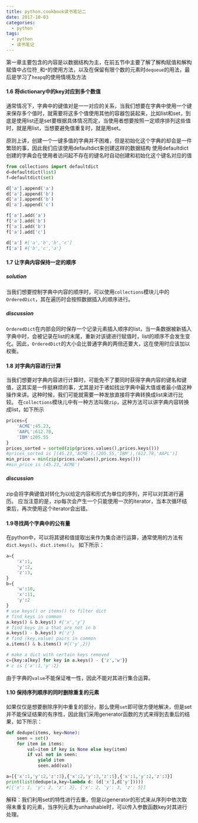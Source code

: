 ```yaml
---
title: python.cookbook读书笔记二
date: 2017-10-03
categories: 
  - python
tags: 
  - python
  - 读书笔记
---
```


第一章主要包含的内容是以数据结构为主，在前五节中主要了解了解构赋值和解构赋值中占位符`_`和`*`的使用方法，以及在保留有限个数的元素时`dequeue`的用法，最后是学习了`heapq`的使用情境及方法

<!--more-->

#### 1.6 将dictionary中的key对应到多个数值
通常情况下，字典中的键值对是一一对应的关系，当我们想要在字典中使用一个键来保存多个值时，就需要将这多个值使用其他的容器包装起来，比如list和set，到底是使用list还是set要根据具体情况而定，当使用者想要按照一定顺序排列这些值时，就是用list，当想要避免值重复时，就是用set。

原则上讲，创建一个一键多值的字典并不困难，但是初始化这个字典的却会是一件繁琐的事，因此我们应该使用defaultdict来创建这样的数据结构
使用defaultdict创建的字典会在使用者访问起不存在的键名时自动创建和初始化这个键名对应的值
```python
from collections import defaultdict
d=defaultdict(list)
f=defaultdict(set)

d['a'].append('a')
d['a'].append('b')
d['a'].append('b')
d['a'].append('c')

f['a'].add('a')
f['a'].add('b')
f['a'].add('b')
f['a'].add['c']

d['a'] #['a','b','b','c']
f['a'] #{'b','c','a'}
```
#### 1.7 让字典内容保持一定的顺序
##### solution
当我们想要控制字典中内容的顺序时，可以使用`collections`模块儿中的`OrderedDict`，其在遍历时会按照数据插入的顺序进行。
##### discussion
`OrderedDict`在内部会同时保存一个记录元素插入顺序的list，当一条数据被新插入字典中时，会被记录在list的末尾，重新对该键进行赋值时，list的顺序不会发生变化。因此，`OrderedDict`的大小会比普通字典的两倍还要大，这在使用时应该加以权衡。

#### 1.8 对字典内容进行计算
当我们想要对字典内容进行计算时，可能免不了要同时获得字典内容的键名和键值，这其实是一件挺麻烦的事，尤其是对于诸如找出字典中最大值或者最小值这种操作来讲。这种时候，我们可能就需要一种发放直接将字典转换成list来进行比较。
在`collections`模块儿中有一种方法叫做`zip`，这种方法可以讲字典内容转换成list，如下所示
```python
prices={
	'ACME':45.23,
	'AAPL':612.78,
	'IBM':205.55
}
prices_sorted = sorted(zip(prices.values(),prices.keys()))
#prices_sorted is [(45.23,'ACME'),(205.55,'IBM'),(612.78,'AAPL')]
min_price = min(zip(prices.values(),prices.keys()))
#min_price is (45.23,'ACME')
```
##### discussion
zip会将字典键值对转化为以给定内容和形式为单位的序列，并可以对其进行遍历。
应当注意的是，zip每次会产生一个只能使用一次的iterator，当本次循环结束后，再次使用这个iterator会出错。

#### 1.9寻找两个字典中的公有量
在python中，可以将其键和值提取出来作为集合进行运算，通常使用的方法有`dict.keys()`、`dict.items()`。
如下所示：
```python
a={
	'x':1,
	'y':2,
	'z':3,
}
b={
	'w':10,
	'x':11,
	'y':2
}
# use keys() or items() to filter dict
# find keys in common
a.keys() & b.keys() #{'x','y'}
# find keys in a that are not in b
a.keys() - b.keys() #{'z'}
# find (key,value) pairs in common
a.items() & b.items() #{('y',2)} 

# make a dict with certain keys removed
c={key:a[key] for key in a.keys() - {'z','w'}}
# c is {'x':1,'y':2}
```
由于字典的`value`不能保证唯一性，因此不能对其进行集合运算。

#### 1.10 保持序列顺序的同时删除重复的元素
如果仅仅是想要删除序列中重复的部分，那么使用`set`即可很方便地解决，但是set并不能保证结果的有序性，因此我们采用generator函数的方式来得到去重后的结果，如下所示：
```python
def dedupe(items, key=None):
    seen = set()
    for item in items:
        val=item if key is None else key(item)
        if val not in seen:
            yield item
            seen.add(val)

a=[{'x':1,'y':2,'z':3},{'x':2,'y':3,'z':5},{'x':1,'y':2,'z':3}]
print(list(dedupe(a,key=lambda d: (d['x'],d['y']))))
#[{'x': 1, 'y': 2, 'z': 3}, {'x': 2, 'y': 3, 'z': 5}]
```
解释：我们利用set的特性进行去重，但是以generator的形式来从序列中依次取得未重复的元素，当序列元素为unhashable时，可以传入参数函数key对其进行处理。

